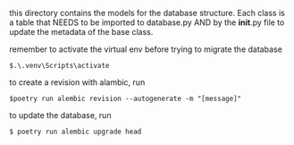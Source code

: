 

this directory contains the models for the database structure.
Each class is a table that NEEDS to be imported to database.py AND by the __init__.py file to update the metadata of the base class.


remember to activate the virtual env before trying to migrate the database
```
$.\.venv\Scripts\activate
```

to create a revision with alambic, run
```
$poetry run alembic revision --autogenerate -m "[message]"
```

to update the database, run
```
$ poetry run alembic upgrade head
```